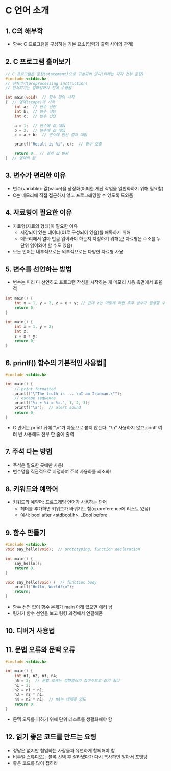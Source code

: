# C 언어 소개
## 1. C의 해부학
- 함수: C 프로그램을 구성하는 기본 요소(입력과 출력 사이의 관계)

## 2. C 프로그램 훑어보기
```cpp
// C 프로그램은 문장(statement)으로 구성되어 있다(아래는 각각 전부 문장)
#include <stdio.h>
// 전처리기(preprocessing instruction)
// 전처리기는 컴파일하기 전에 수행됨

int main(void)  // 함수 정의 시작
{  // 영역(scope)의 시작
    int a;  // 변수 선언
    int b;  // 변수 선언
    int c;  // 변수 선언

    a = 1;  // 변수에 값 대입
    b = 2;  // 변수에 값 대입
    c = a + b;  // 변수에 연산 결과 대입

    printf("Result is %i", c);  // 함수 호출

    return 0;  // 결과 값 반환
}  // 영역의 끝
```

## 3. 변수가 편리한 이유
- 변수(variable): 값(value)을 상징화(어떠한 계산 작업을 일반화하기 위해 필요함)
- C는 메모리에 직접 접근하지 않고 프로그래밍할 수 있도록 도와줌

## 4. 자료형이 필요한 이유
- 자료형(자료의 형태)이 필요한 이유
  - 저장되어 있는 데이터(01로 구성되어 있음)를 해독하기 위해
  - 메모리에서 얼마 만큼 읽어와야 하는지 지정하기 위해(큰 자료형은 주소를 두 단위 읽어와야 할 수도 있음)
- 모든 언어는 내부적으로든 외부적으로든 다양한 자료형 사용

## 5. 변수를 선언하는 방법
- 변수는 미리 다 선언하고 프로그램 작성을 시작하는 게 메모리 사용 측면에서 효율적
```cpp
int main() {
    int x = 1, y = 2, z = x + y; // 근데 z는 이렇게 하면 추후 실수가 발생할 수 있음 => 쪼개서 선언하는 게 좋다
    return 0;
}
```

```cpp
int main() {
    int x = 1, y = 2;
    int z;
    z = x + y;
    return 0;
}
```

## 6. printf() 함수의 기본적인 사용법
```cpp
#include <stdio.h>

int main() {
    // print formatted
    printf("\"The truth is ... \nI am Ironman.\"");
    // escape sequence
    printf("%i + %i = %i.", 1, 2, 3);
    printf("\a");  // alert sound
    return 0;
}
```
- C 언어는 printf 뒤에 "\n"가 자동으로 붙지 않는다: "\n" 사용하지 않고 printf 여러 번 사용해도 전부 한 줄에 출력

## 7. 주석 다는 방법
- 주석은 필요한 곳에만 사용!
- 변수명을 직관적으로 지정하여 주석 사용화를 최소화!

## 8. 키워드와 예약어
- 키워드와 예약어: 프로그래밍 언어가 사용하는 단어
  - 헤더를 추가하면 키워드가 바뀌기도 함(cppreference에 리스트 있음)
  - 예시: bool after <stdbool.h>, _Bool before

## 9. 함수 만들기
```cpp
#include <stdio.h>
void say_hello(void);  // prototyping, function declaration

int main() {
    say_hello();
    return 0;
}

void say_hello(void) {  // function body
    printf("Hello, World!\n");
    return;
}
```
- 함수 선언 없이 함수 본체가 main 아래 있으면 에러 남
- 링커가 함수 선언을 보고 링킹 과정에서 연결해줌

## 10. 디버거 사용법

## 11. 문법 오류와 문맥 오류
```cpp
#include <stdio.h>

int main() {
    int n1, n2, n3, n4;
    n5 = 3;  // 문법 오류는 컴파일러가 잡아주므로 잡기 쉽다
    n1 = 2;
    n2 = n1 * n1;
    n3 = n2 * n1;
    n4 = n2 * n1;  // n4는 네제곱 의도
    return 0;
}
```
- 문맥 오류를 피하기 위해 단위 테스트를 생활화해야 함

## 12. 읽기 좋은 코드를 만드는 요령
- 정답은 없지만 협업하는 사람들과 유연하게 합의해야 함
- 비주얼 스튜디오는 블록 선택 후 잘라냈다가 다시 복사하면 알아서 포맷팅
- 좋은 코드를 많이 접하라
